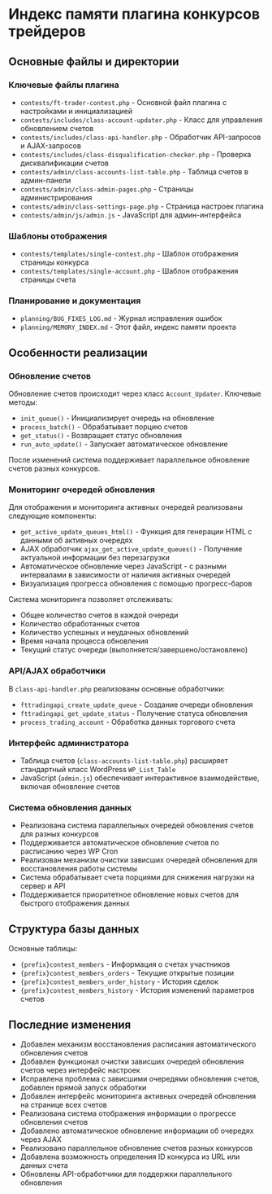 # Индекс памяти плагина конкурсов трейдеров

## Основные файлы и директории

### Ключевые файлы плагина
- `contests/ft-trader-contest.php` - Основной файл плагина с настройками и инициализацией
- `contests/includes/class-account-updater.php` - Класс для управления обновлением счетов
- `contests/includes/class-api-handler.php` - Обработчик API-запросов и AJAX-запросов
- `contests/includes/class-disqualification-checker.php` - Проверка дисквалификации счетов
- `contests/admin/class-accounts-list-table.php` - Таблица счетов в админ-панели
- `contests/admin/class-admin-pages.php` - Страницы администрирования
- `contests/admin/class-settings-page.php` - Страница настроек плагина
- `contests/admin/js/admin.js` - JavaScript для админ-интерфейса

### Шаблоны отображения
- `contests/templates/single-contest.php` - Шаблон отображения страницы конкурса
- `contests/templates/single-account.php` - Шаблон отображения страницы счета

### Планирование и документация
- `planning/BUG_FIXES_LOG.md` - Журнал исправления ошибок
- `planning/MEMORY_INDEX.md` - Этот файл, индекс памяти проекта

## Особенности реализации

### Обновление счетов
Обновление счетов происходит через класс `Account_Updater`. Ключевые методы:
- `init_queue()` - Инициализирует очередь на обновление
- `process_batch()` - Обрабатывает порцию счетов
- `get_status()` - Возвращает статус обновления
- `run_auto_update()` - Запускает автоматическое обновление

После изменений система поддерживает параллельное обновление счетов разных конкурсов.

### Мониторинг очередей обновления
Для отображения и мониторинга активных очередей реализованы следующие компоненты:
- `get_active_update_queues_html()` - Функция для генерации HTML с данными об активных очередях
- AJAX обработчик `ajax_get_active_update_queues()` - Получение актуальной информации без перезагрузки
- Автоматическое обновление через JavaScript - с разными интервалами в зависимости от наличия активных очередей
- Визуализация прогресса обновления с помощью прогресс-баров

Система мониторинга позволяет отслеживать:
- Общее количество счетов в каждой очереди
- Количество обработанных счетов
- Количество успешных и неудачных обновлений
- Время начала процесса обновления
- Текущий статус очереди (выполняется/завершено/остановлено)

### API/AJAX обработчики
В `class-api-handler.php` реализованы основные обработчики:
- `fttradingapi_create_update_queue` - Создание очереди обновления
- `fttradingapi_get_update_status` - Получение статуса обновления
- `process_trading_account` - Обработка данных торгового счета

### Интерфейс администратора
- Таблица счетов (`class-accounts-list-table.php`) расширяет стандартный класс WordPress `WP_List_Table`
- JavaScript (`admin.js`) обеспечивает интерактивное взаимодействие, включая обновление счетов

### Система обновления данных
- Реализована система параллельных очередей обновления счетов для разных конкурсов
- Поддерживается автоматическое обновление счетов по расписанию через WP Cron
- Реализован механизм очистки зависших очередей обновления для восстановления работы системы
- Система обрабатывает счета порциями для снижения нагрузки на сервер и API
- Поддерживается приоритетное обновление новых счетов для быстрого отображения данных

## Структура базы данных
Основные таблицы:
- `{prefix}contest_members` - Информация о счетах участников
- `{prefix}contest_members_orders` - Текущие открытые позиции
- `{prefix}contest_members_order_history` - История сделок
- `{prefix}contest_members_history` - История изменений параметров счетов

## Последние изменения
- Добавлен механизм восстановления расписания автоматического обновления счетов
- Добавлен функционал очистки зависших очередей обновления счетов через интерфейс настроек
- Исправлена проблема с зависшими очередями обновления счетов, добавлен прямой запуск обработки
- Добавлен интерфейс мониторинга активных очередей обновления на странице всех счетов
- Реализована система отображения информации о прогрессе обновления счетов
- Добавлено автоматическое обновление информации об очередях через AJAX
- Реализовано параллельное обновление счетов разных конкурсов
- Добавлена возможность определения ID конкурса из URL или данных счета
- Обновлены API-обработчики для поддержки параллельного обновления 